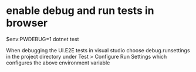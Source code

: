 ﻿# enable debug and run tests in browser

$env:PWDEBUG=1
dotnet test

When debugging the UI.E2E tests in visual studio choose debug.runsettings in the project directory under Test > Configure Run Settings which configures the above environment variable